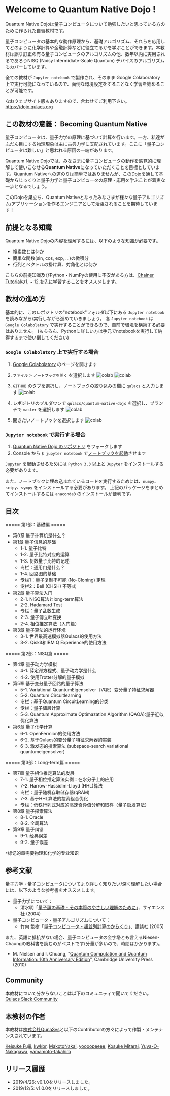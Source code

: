 # Welcome to Quantum Native Dojo !

Quantum Native Dojoは量子コンピュータについて勉強したいと思っている方のために作られた自習教材です。

量子コンピュータの基本的な動作原理から、基礎アルゴリズム、それらを応用してどのように化学計算や金融計算などに役立てるかを学ぶことができます。本教材は誤り訂正の有る量子コンピュータのアルゴリズムの他、数年以内に実用されるであろうNISQ (Noisy Intermidiate-Scale Quantum) デバイスのアルゴリズムもカバーしています。

全ての教材が `Jupyter notebook` で製作され、そのまま Google Colaboratory 上で実行可能になっているので、面倒な環境設定をすることなく学習を始めることが可能です。

なおウェブサイト版もありますので、合わせてご利用下さい。  
https://dojo.qulacs.org

## この教材の意義： Becoming Quantum Native
量子コンピュータは、量子力学の原理に基づいて計算を行います。一方、私達がふだん目にする物理現象は主に古典力学に支配されています。ここに「量子コンピュータは難しい」と思われる原因の一端があります。

Quantum Native Dojoでは、みなさまに量子コンピュータの動作を感覚的に理解して使いこなせる**Quantum Native**になっていただくことを目標としています。Quantum Nativeへの道のりは簡単ではありませんが、このDojoを通して基礎からじっくりと量子力学と量子コンピュータの原理・応用を学ぶことが着実な一歩となるでしょう。

このDojoを巣立ち、Quantum Nativeとなったみなさまが様々な量子アルゴリズム/アプリケーションを作るエンジニアとして活躍されることを期待しています！

## 前提となる知識
Quantum Native Dojoの内容を理解するには、以下のような知識が必要です。
- 複素数とは何か
- 簡単な関数(sin, cos, exp, ...)の微積分
- 行列とベクトルの掛け算、対角化とは何か

こちらの前提知識及びPython・NumPyの使用に不安がある方は、[Chainer Tutorial](https://tutorials.chainer.org/ja/tutorial.html)の1. ~ 12.を先に学習することをオススメします。

## 教材の進め方
基本的に、このレポジトリの"notebook"フォルダ以下にある `Jupyter notebook` を読みながら/実行しながら進めていきましょう。
各 `Jupyter notebook` は `Google Colabolatory` で実行することができるので、自前で環境を構築する必要はありません。
(もちろん、Pythonに詳しい方は手元でnotebookを実行して納得するまで使い倒してください)

### `Google Colabolatory`  上で実行する場合
1. [Google Colabolatory](https://colab.research.google.com/notebooks/welcome.ipynb?hl=ja) のページを開きます
2. `ファイル` > `ノートブックを開く` を選択します
![colab](readme-figs/how-to-colab-00.png)
![colab](readme-figs/how-to-colab-01.png)

3. `GITHUB` のタブを選択し、ノートブックの絞り込みの欄に `qulacs` と入力します
![colab](readme-figs/how-to-colab-02.png)

4. レポジトリのプルダウンで `qulacs/quantum-native-dojo` を選択し、ブランチで `master` を選択します
![colab](readme-figs/how-to-colab-03.png)

5. 開きたいノートブックを選択します
![colab](readme-figs/how-to-colab-04.png)

### `Jupyter notebook` で実行する場合
1. [Quantum Native Dojo のリポジトリ](https://github.com/qulacs/quantum-native-dojo) をフォークします
2. Console から `$ jupyter notebook` で[ノートブックを起動](https://jupyter.readthedocs.io/en/latest/running.html#running)させます

`Jupyter` を起動させるためには `Python 3.3` 以上と `Jupyter` をインストールする必要があります。

また、ノートブックに埋め込まれているコードを実行するためには、`numpy`、`scipy`、`sympy` をインストールする必要があります。
上記のパッケージをまとめてインストールするには `anaconda3` のインストールが便利です。


## 目次
===== 第1部：基礎編 =====
- 第0章 量子计算机是什么？
- 第1章 量子信息的基础
  - 1-1. 量子比特
  - 1-2. 量子比特对应的运算
  - 1-3. 复数量子比特的记述
  - 专栏：通用门是什么？
  - 1-4. 回路图的基础
  - 专栏1：量子复制不可能 (No-Cloning) 定理
  - 专栏2：Bell (CHSH) 不等式
- 第2章 量子算法入门
  - 2-1. NISQ算法とlong-term算法
  - 2-2. Hadamard Test
  - 专栏：量子乱数生成
  - 2-3. 量子傅立叶变换
  - 2-4. 相位推定算法（入门篇）
- 第3章 量子算法的运行环境
  - 3-1. 世界最高速模拟器Qulacs的使用方法
  - 3-2. Qiskit和IBM Q Experience的使用方法

===== 第2部：NISQ篇 =====

- 第4章 量子动力学模拟
  - 4-1. 薛定谔方程式、量子动力学是什么
  - 4-2. 使用Trotter分解的量子模拟
- 第5章 基于变分量子回路的量子算法
  - 5-1. Variational QuantumEigensolver（VQE）变分量子特征求解器
  - 5-2. Quantum Circuitlearning
  - 专栏：基于Quantum CircuitLearning的分类
  - 专栏：量子储层计算
  - 5-3. Quantum Approximate Optimazation Algorithm (QAOA):量子近似优化算法
- 第6章 量子化学计算
  - 6-1. OpenFermion的使用方法
  - 6-2. 基于Qulacs的变分量子特征求解器的实装
  - 6-3. 激发态的搜索算法 (subspace-search variational quantumeigensolver)

===== 第3部：Long-term篇 =====
- 第7章 量子相位推定算法的发展
  - 7-1. 量子相位推定算法实例：在水分子上的应用
  - 7-2. Harrow-Hassidim-Lloyd (HHL)算法
  - 专栏：量子随机存取储存器(qRAM)
  - 7-3. 基于HHL算法的投资组合优化
  - 专栏：低秩行列式对应的高速奇异值分解和取样（量子启发算法）
- 第8章 量子探索算法
  - 8-1. Oracle
  - 8-2. 全局算法
- 第9章 量子纠错
  - 9-1. 经典误差
  - 9-2. 量子误差
 

`*`标记的章需要物理和化学的专业知识

## 参考文献
量子力学・量子コンピュータについてより詳しく知りたい/深く理解したい場合には、以下のような参考書をオススメします。
- 量子力学について：
  - 清水明「[量子論の基礎 - その本質のやさしい理解のために](
https://www.amazon.co.jp/dp/4781910629)」、サイエンス社 (2004)
- 量子コンピュータ・量子アルゴリズムについて：
  - 竹内 繁樹「[量子コンピュータ - 超並列計算のからくり](https://www.amazon.co.jp/dp/4062574691)」、講談社 (2005)

また、英語に抵抗がない場合、量子コンピュータの金字塔とも言えるNiesen-Chaungの教科書を読むのがベストです(分量が多いので、時間はかかります)。
- M. Nielsen and I. Chuang,  "[Quantum Computation and Quantum Information: 10th Anniversary Edition](https://www.amazon.co.jp/dp/1107002176)", Cambridge University Press (2010)

## Community
本教材について分からないことは以下のコミュニティで聞いてください。  
[Qulacs Slack Community](https://join.slack.com/t/qulacs/shared_invite/enQtNzY1OTM5MDYxMjAxLWM1ZDc3MzdiNjZhZjdmYTQ5MTJiOTEzZjI3ZjAwZTg0OGFiNjcxY2VjZWRjMWY0YjE5ZTViOWQzZTliYzdmYzY)

## 本教材の作者
本教材は[株式会社QunaSys](https://qunasys.com)と以下のContributorの方々によって作製・メンテナンスされています。

[Keisuke Fujii](http://quantphys.org/wp/keisukefujii/),
[kwkbr](https://github.com/kwkbtr),
[MakotoNakai](https://github.com/MakotoNakai),
[yoooopeeee](https://github.com/yoooopeeee),
[Kosuke Mitarai](https://scholar.google.com/citations?user=TfsGcnMAAAAJ),
[Yuya-O-Nakagawa](https://scholar.google.co.jp/citations?user=LyU8LXsAAAAJ),
[yamamoto-takahiro](https://github.com/yamamoto-takahiro)

## リリース履歴
- 2019/4/26: v0.1.0をリリースしました。
- 2019/12/5: v1.0.0をリリースしました。 

